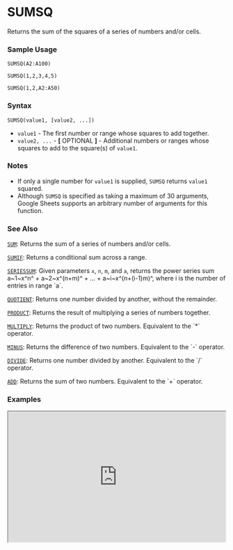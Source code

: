 # SUMSQ

Returns the sum of the squares of a series of numbers and/or cells.

### Sample Usage

`SUMSQ(A2:A100)`

`SUMSQ(1,2,3,4,5)`

`SUMSQ(1,2,A2:A50)`

### Syntax

`SUMSQ(value1, [value2, ...])`

* `value1` - The first number or range whose squares to add together.
* `value2, ...` - **[** OPTIONAL **]** - Additional numbers or ranges whose squares to add to the square(s) of `value1`.

### Notes

* If only a single number for `value1` is supplied, `SUMSQ` returns `value1` squared.
* Although `SUMSQ` is specified as taking a maximum of 30 arguments, Google Sheets supports an arbitrary number of arguments for this function.

### See Also

[`SUM`](https://support.google.com/docs/answer/3093669): Returns the sum of a series of numbers and/or cells.

[`SUMIF`](https://support.google.com/docs/answer/3093583): Returns a conditional sum across a range.

[`SERIESSUM`](https://support.google.com/docs/answer/3093444): Given parameters `x`, `n`, `m`, and `a`, returns the power series sum a~1~x^n^ + a~2~x^(n+m)^ + ... + a~i~x^(n+(i-1)m)^, where i is the number of entries in range \`a\`.

[`QUOTIENT`](https://support.google.com/docs/answer/3093436): Returns one number divided by another, without the remainder.

[`PRODUCT`](https://support.google.com/docs/answer/3093502): Returns the result of multiplying a series of numbers together.

[`MULTIPLY`](https://support.google.com/docs/answer/3093978): Returns the product of two numbers. Equivalent to the \`\*\` operator.

[`MINUS`](https://support.google.com/docs/answer/3093977): Returns the difference of two numbers. Equivalent to the \`-\` operator.

[`DIVIDE`](https://support.google.com/docs/answer/3093973): Returns one number divided by another. Equivalent to the \`/\` operator.

[`ADD`](https://support.google.com/docs/answer/3093590): Returns the sum of two numbers. Equivalent to the \`+\` operator.

### Examples

<iframe height="300" src="https://docs.google.com/spreadsheet/pub?key=0As3tAuweYU9QdHFZSTEwR0Q2cFNXLTFCWUs0eFBpM0E&output=html" width="500"></iframe>
